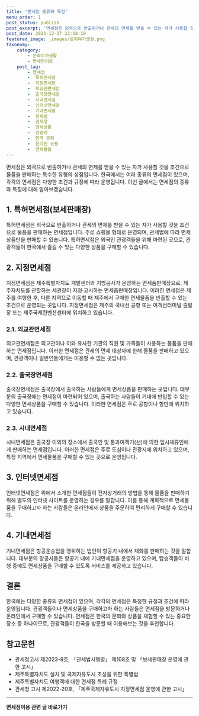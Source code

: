 ```yaml
---
title: '면세점 종류와 특징'
menu_order: 1
post_status: publish
post_excerpt: '면세점은 외국으로 반출하거나 관세의 면제를 받을 수 있는 자가 사용할 것을 조건으로 물품을 판매하는 특수한 유형의 상점입니다. 한국에서는 여러 종류의 면세점이 있으며, 각각의 면세점은 다양한 조건과 규정에 따라 운영됩니다. 이번 글에서는 면세점의 종류와 특징에 대해 알아보겠습니다.'
post_date: 2023-12-27 22:18:18
featured_image: _images/문화여가생활.png
taxonomy:
    category:
        - 문화여가생활
        - 면세점이용
    post_tag:
        - 면세점
        -  특허면세점
        -  지정면세점
        -  외교관면세점
        -  출국장면세점
        -  시내면세점
        -  인터넷면세점
        -  기내면세점
        -  관세법
        -  관세청
        -  면세상품
        -  관광객
        -  한국 문화
        -  온라인 쇼핑
        -  면세물품
---
```



면세점은 외국으로 반출하거나 관세의 면제를 받을 수 있는 자가 사용할 것을 조건으로 물품을 판매하는 특수한 유형의 상점입니다. 한국에서는 여러 종류의 면세점이 있으며, 각각의 면세점은 다양한 조건과 규정에 따라 운영됩니다. 이번 글에서는 면세점의 종류와 특징에 대해 알아보겠습니다.

## 1. 특허면세점(보세판매장)

특허면세점은 외국으로 반출하거나 관세의 면제를 받을 수 있는 자가 사용할 것을 조건으로 물품을 판매하는 면세점입니다. 주로 쇼핑몰 형태로 운영되며, 관세법에 따라 면세상품만을 판매할 수 있습니다. 특허면세점은 외국인 관광객들을 위해 마련된 곳으로, 관광객들이 한국에서 즐길 수 있는 다양한 상품을 구매할 수 있습니다.

## 2. 지정면세점

지정면세점은 제주특별자치도 개발센터와 지방공사가 운영하는 면세품판매장으로, 제주자치도를 관할하는 세관장이 지정·고시하는 면세품판매장입니다. 이러한 면세점은 제주를 여행한 후, 다른 지역으로 이동할 때 제주에서 구매한 면세물품을 반출할 수 있는 조건으로 운영되는 곳입니다. 지정면세점은 제주의 국내선 공항 또는 여객선터미널 출발장 또는 제주국제컨벤션센터에 위치하고 있습니다.

### 2.1. 외교관면세점

외교관면세점은 외교관이나 이와 유사한 기관의 직원 및 가족들이 사용하는 물품을 판매하는 면세점입니다. 이러한 면세점은 관세의 면제 대상자에 한해 물품을 판매하고 있으며, 관광객이나 일반인들에게는 이용할 수 없는 곳입니다.

### 2.2. 출국장면세점

출국장면세점은 출국장에서 출국하는 사람들에게 면세상품을 판매하는 곳입니다. 대부분의 출국장에는 면세점이 마련되어 있으며, 출국하는 사람들이 기내에 반입할 수 있는 다양한 면세상품을 구매할 수 있습니다. 이러한 면세점은 주로 공항이나 항만에 위치하고 있습니다.

### 2.3. 시내면세점

시내면세점은 출국장 이외의 장소에서 출국인 및 통과여객기(선)에 의한 임시체류인에게 판매하는 면세점입니다. 이러한 면세점은 주로 도심이나 관광지에 위치하고 있으며, 특정 지역에서 면세물품을 구매할 수 있는 곳으로 운영됩니다.

## 3. 인터넷면세점

인터넷면세점은 위에서 소개한 면세점들이 전자상거래의 방법을 통해 물품을 판매하기 위해 별도의 인터넷 사이트를 운영하는 경우를 말합니다. 이를 통해 계획적으로 면세물품을 구매하고자 하는 사람들은 온라인에서 상품을 주문하여 편리하게 구매할 수 있습니다.

## 4. 기내면세점

기내면세점은 항공운송업을 영위하는 법인이 항공기 내에서 재화를 판매하는 것을 말합니다. 대부분의 항공사들은 항공기 내에 기내면세점을 운영하고 있으며, 탑승객들이 비행 중에도 면세상품을 구매할 수 있도록 서비스를 제공하고 있습니다.

## 결론

한국에는 다양한 종류의 면세점이 있으며, 각각의 면세점은 특정한 규정과 조건에 따라 운영됩니다. 관광객들이나 면세상품을 구매하고자 하는 사람들은 면세점을 방문하거나 온라인에서 구매할 수 있습니다. 면세점은 한국의 문화와 상품을 체험할 수 있는 중요한 장소 중 하나이므로, 관광객들이 한국을 방문할 때 이용해보는 것을 추천합니다.

## 참고문헌

- 관세청고시 제2023-9호, 「관세법시행령」 제108조 및 「보세판매장 운영에 관한 고시」
- 제주특별자치도 설치 및 국제자유도시 조성을 위한 특별법
- 제주특별자치도 여행객에 대한 면세점 특례 규정
- 관세청 고시 제2022-20호, 「제주국제자유도시 지정면세점 운영에 관한 고시」
<!-- wp:separator -->
<hr class="wp-block-separator has-alpha-channel-opacity"/>
<!-- /wp:separator -->

<!-- wp:group {"backgroundColor":"base","layout":{"type":"constrained"}} -->
<div class="wp-block-group has-base-background-color has-background"><!-- wp:paragraph {"align":"center","fontSize":"medium"} -->
<p class="has-text-align-center has-large-font-size"><strong>면세점이용 관련 글 바로가기</strong></p>
<!-- /wp:paragraph -->


<!-- wp:latest-posts
{"categories":[{"id":16222,"count":19,"description":"","link":"https://uknowlaw.com/category/%eb%a9%b4%ec%84%b8%ec%a0%90%ec%9d%b4%ec%9a%a9/","name":"면세점이용","slug":"면세점이용","taxonomy":"category","parent":0,"meta":[],"_links":{"self":[{"href":"https://uknowlaw.com/wp-json/wp/v2/categories/16222"}],"collection":[{"href":"https://uknowlaw.com/wp-json/wp/v2/categories"}],"about":[{"href":"https://uknowlaw.com/wp-json/wp/v2/taxonomies/category"}],"wp:post_type":[{"href":"https://uknowlaw.com/wp-json/wp/v2/posts?categories=16222"}],"curies":[{"name":"wp","href":"https://api.w.org/{rel}","templated":true}]}}],"postsToShow":100,"excerptLength":28,"postLayout":"grid","columns":2,"featuredImageAlign":"left","featuredImageSizeSlug":"large","fontSize":"small"} /--></div>
<!-- /wp:group -->